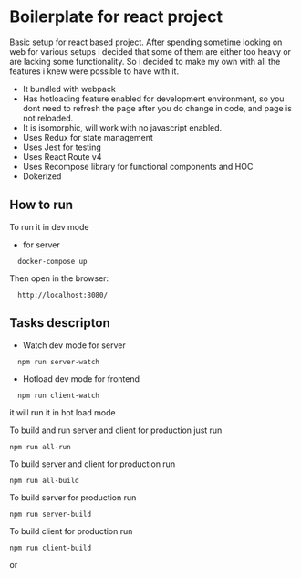 # Boilerplate for react project
Basic setup for react based project. After spending sometime looking on web for various setups i decided that some of them are either too heavy or are lacking some functionality. So i decided to make my own with all the features i knew were possible to have with it.
* It bundled with webpack
* Has hotloading feature enabled for development environment, so you dont need to refresh the page after you do change in code, and page is not reloaded.
* It is isomorphic, will work with no javascript enabled.
* Uses Redux for state management
* Uses Jest for testing
* Uses React Route v4
* Uses Recompose library for functional components and HOC
* Dokerized

## How to run

To run it in dev mode
* for server
```
  docker-compose up
```
Then open in the browser:
```
  http://localhost:8080/
```


## Tasks descripton
* Watch dev mode for server
```
  npm run server-watch
```
* Hotload dev mode for frontend
```
  npm run client-watch
```
it will run it in hot load mode

To build and run server and client for production just run
```
npm run all-run
```

To build server and client for production run
```
npm run all-build
```

To build server for production run
```
npm run server-build
```

To build client for production run
```
npm run client-build
```
or 